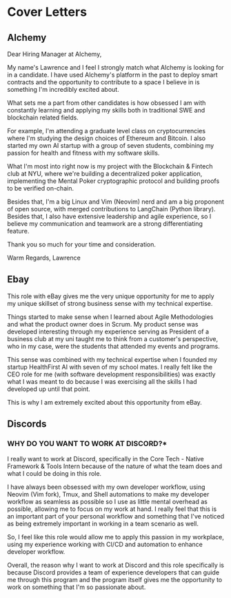 # Cover Letters

## Alchemy

Dear Hiring Manager at Alchemy,

My name's Lawrence and I feel I strongly match what Alchemy is looking for in a candidate. I have used Alchemy's platform in the past to deploy smart contracts and the opportunity to contribute to a space I believe in is something I'm incredibly excited about.

What sets me a part from other candidates is how obsessed I am with constantly learning and applying my skills both in traditional SWE and blockchain related fields.

For example, I'm attending a graduate level class on cryptocurrencies where I'm studying the design choices of Ethereum and Bitcoin. I also started my own AI startup with a group of seven students, combining my passion for health and fitness with my software skills.

What I'm most into right now is my project with the Blockchain & Fintech club at NYU, where we're building a decentralized poker application, implementing the Mental Poker cryptographic protocol and building proofs to be verified on-chain.

Besides that, I'm a big Linux and Vim (Neovim) nerd and am a big proponent of open source, with merged contributions to LangChain (Python library). Besides that, I also have extensive leadership and agile experience, so I believe my communication and teamwork are a strong differentiating feature.

Thank you so much for your time and consideration.

Warm Regards,
Lawrence

## Ebay

This role with eBay gives me the very unique opportunity for me to apply my unique skillset of strong business sense with my technical expertise.

Things started to make sense when I learned about Agile Methodologies and what the product owner does in Scrum. My product sense was developed interesting through my experience serving as President of a business club at my uni taught me to think from a customer's perspective, who in my case, were the students that attended my events and programs.

This sense was combined with my technical expertise when I founded my startup HealthFirst AI with seven of my school mates. I really felt like the CEO role for me (with software development responsibilities) was exactly what I was meant to do because I was exercising all the skills I had developed up until that point.

This is why I am extremely excited about this opportunity from eBay.

## Discords

### WHY DO YOU WANT TO WORK AT DISCORD?\*

I really want to work at Discord, specifically in the Core Tech - Native Framework & Tools Intern because of the nature of what the team does and what I could be doing in this role.

I have always been obsessed with my own developer workflow, using Neovim (Vim fork), Tmux, and Shell automations to make my developer workflow as seamless as possible so I use as little mental overhead as possible, allowing me to focus on my work at hand. I really feel that this is an important part of your personal workflow and something that I've noticed as being extremely important in working in a team scenario as well.

So, I feel like this role would allow me to apply this passion in my workplace, using my experience working with CI/CD and automation to enhance developer workflow.

Overall, the reason why I want to work at Discord and this role specifically is because Discord provides a team of experience developers that can guide me through this program and the program itself gives me the opportunity to work on something that I'm so passionate about.
